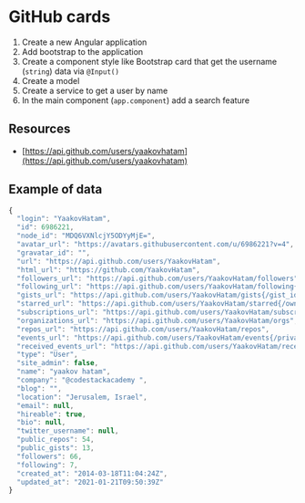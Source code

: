 # GitHub cards
1. Create a new Angular application
2. Add bootstrap to the application
3. Create a component style like Bootstrap card that get the username (`string`) data via `@Input()`
4. Create a model
5. Create a service to get a user by name
6. In the main component (`app.component`) add a search feature

## Resources
- [https://api.github.com/users/yaakovhatam](https://api.github.com/users/yaakovhatam)



## Example of data
```javascript
{
  "login": "YaakovHatam",
  "id": 6986221,
  "node_id": "MDQ6VXNlcjY5ODYyMjE=",
  "avatar_url": "https://avatars.githubusercontent.com/u/6986221?v=4",
  "gravatar_id": "",
  "url": "https://api.github.com/users/YaakovHatam",
  "html_url": "https://github.com/YaakovHatam",
  "followers_url": "https://api.github.com/users/YaakovHatam/followers",
  "following_url": "https://api.github.com/users/YaakovHatam/following{/other_user}",
  "gists_url": "https://api.github.com/users/YaakovHatam/gists{/gist_id}",
  "starred_url": "https://api.github.com/users/YaakovHatam/starred{/owner}{/repo}",
  "subscriptions_url": "https://api.github.com/users/YaakovHatam/subscriptions",
  "organizations_url": "https://api.github.com/users/YaakovHatam/orgs",
  "repos_url": "https://api.github.com/users/YaakovHatam/repos",
  "events_url": "https://api.github.com/users/YaakovHatam/events{/privacy}",
  "received_events_url": "https://api.github.com/users/YaakovHatam/received_events",
  "type": "User",
  "site_admin": false,
  "name": "yaakov hatam",
  "company": "@codestackacademy ",
  "blog": "",
  "location": "Jerusalem, Israel",
  "email": null,
  "hireable": true,
  "bio": null,
  "twitter_username": null,
  "public_repos": 54,
  "public_gists": 13,
  "followers": 66,
  "following": 7,
  "created_at": "2014-03-18T11:04:24Z",
  "updated_at": "2021-01-21T09:50:39Z"
}
```